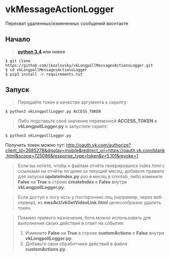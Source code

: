 # vkMessageActionLogger
Перехват удаленных/измененных сообщений вконтакте

Начало
------------
> **[python 3.4](https://python.org/) или новее**

    $ git clone https://github.com/ikozlovsky/vkLongpollMessagesActionsLogger.git
    $ cd vkLongpollMessagesActionsLogger
    $ pip3 install -r requirements.txt

Запуск
------------
>    Передайте токен в качестве аргумента к скрипту:

    $ python3 vkLongpollLogger.py ACCESS_TOKEN

>    Либо подставьте своё значение переменной __ACCESS_TOKEN__ в __vkLongpollLogger.py__ и запустите скрипт:

    $ python3 vkLongpollLogger.py

Получить токен можно тут: http://oauth.vk.com/authorize?client_id=2685278&display=mobile&redirect_uri=https://oauth.vk.com/blank.html&scope=725086&response_type=token&v=5.101&revoke=1

>    Если вы хотите, чтобы к файлам отчёта генерировался index.html с ссылками на отчёты по дням за текущий месяц, добавьте правило для запуска __updateIndex.py__ раз в месяц в crontab, либо измените __False__ на __True__ в строке __createIndex = False__ внутри __vkLongpollLogger.py__.

>   Если доступ к логу есть у посторонних лиц (например, через веб-сервер), из __mesAct/vkGetVideoLink.html__ целесообразно удалить токен. 

>   Помимо прямого назначения, бота можно использовать для выполнения своих действий в ответ на события:
>   1. Измените __False__ на __True__ в строке __customActions = False__ внутри __vkLongpollLogger.py__.
>   1. Добавьте свои обработчики действий в файле __customActions.py__.

